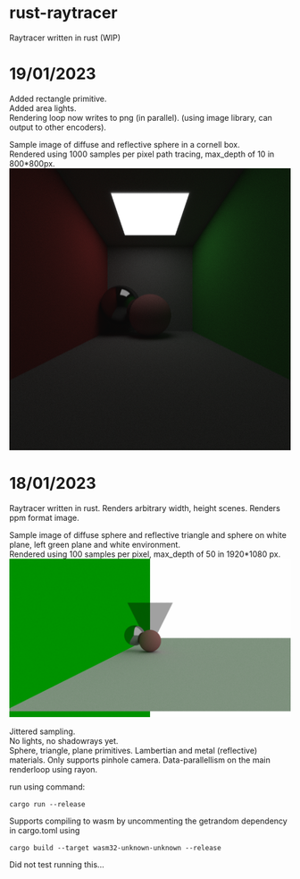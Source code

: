 # rust-raytracer
Raytracer written in rust (WIP)

# 19/01/2023

Added rectangle primitive.  
Added area lights.  
Rendering loop now writes to png (in parallel). (using image library, can output to other encoders).  

Sample image of diffuse and reflective sphere in a cornell box.  
Rendered using 1000 samples per pixel path tracing, max_depth of 10 in 800*800px.    
![diffuse and reflective sphere in a cornell box](https://github.com/LanderDebreyne/rust-raytracer/blob/main/19_1_23.png?raw=true)

# 18/01/2023

Raytracer written in rust.
Renders arbitrary width, height scenes.
Renders ppm format image.  

Sample image of diffuse sphere and reflective triangle and sphere on white plane, left green plane and white environment.  
Rendered using 100 samples per pixel, max_depth of 50 in 1920*1080 px.
![ diffuse sphere and reflective triangle and sphere on white plane, left green plane and white environment](https://github.com/LanderDebreyne/rust-raytracer/blob/main/18_1_23.png?raw=true)

Jittered sampling.  
No lights, no shadowrays yet.  
Sphere, triangle, plane primitives.
Lambertian and metal (reflective) materials.
Only supports pinhole camera.
Data-parallellism on the main renderloop using rayon.

run using command:

```
cargo run --release
```

Supports compiling to wasm by uncommenting the getrandom dependency in cargo.toml using

```
cargo build --target wasm32-unknown-unknown --release
```

Did not test running this...
